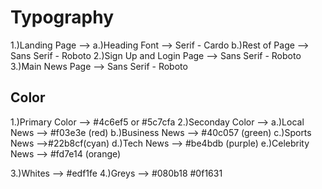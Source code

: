 # Typography

1.)Landing Page --> a.)Heading Font --> Serif - Cardo
b.)Rest of Page --> Sans Serif - Roboto
2.)Sign Up and Login Page --> Sans Serif - Roboto
3.)Main News Page --> Sans Serif - Roboto

## Color

1.)Primary Color --> #4c6ef5 or #5c7cfa
2.)Seconday Color --> a.)Local News --> #f03e3e (red)
b.)Business News --> #40c057 (green)
c.)Sports News -->#22b8cf(cyan)
d.)Tech News --> #be4bdb (purple)
e.)Celebrity News --> #fd7e14 (orange)

3.)Whites --> #edf1fe
4.)Greys --> #080b18
#0f1631
